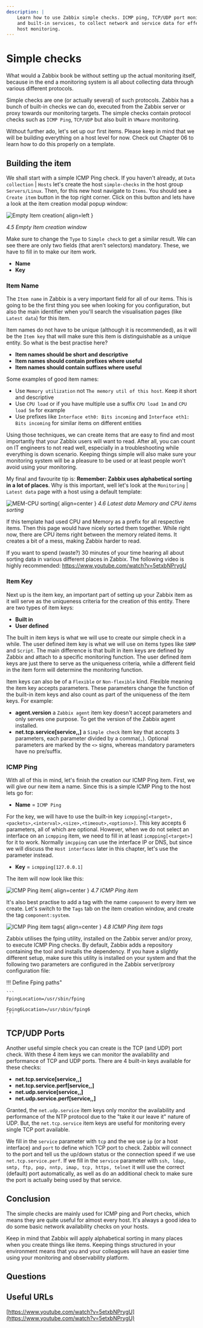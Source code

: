 ```yaml
---
description: |
    Learn how to use Zabbix simple checks. ICMP ping, TCP/UDP port monitoring
    and built-in services, to collect network and service data for effective
    host monitoring.
---
```


# Simple checks

What would a Zabbix book be without setting up the actual monitoring itself, because in 
the end a monitoring system is all about collecting data through various different protocols. 

Simple checks are one (or actually several) of such protocols. Zabbix has a bunch of built-in 
checks we can do, executed from the Zabbix server or proxy towards our monitoring targets. The simple 
checks contain protocol checks such as `ICMP Ping`, `TCP/UDP` but also built in `VMware` monitoring.

Without further ado, let's set up our first items. Please keep in mind that we will be building
everything on a host level for now. Check out Chapter 06 to learn how to do this properly on a template.

## Building the item

We shall start with a simple ICMP Ping check. If you haven't already, at `Data collection` | `Hosts`
let's create the host `simple-checks` in the host group `Servers/Linux`. Then, for this
new host navigate to `Items`. You should see a `Create item` button in the top right corner. Click
on this button and lets have a look at the item creation modal popup window:

![Empty Item creation](ch04.5-empty-item-creation.png){ align=left }

*4.5 Empty Item creation window*

Make sure to change the `Type` to `Simple check` to get a similar result. We can see there are
only two fields (that aren't selectors) mandatory. These, we have to fill in to make our
item work.

- **Name** 
- **Key**

### Item Name

The `Item name` in Zabbix is a very important field for all of our items. This is going
to be the first thing you see when looking for you configuration, but also the main identifier
when you'll search the visualisation pages (like `Latest data`) for this item. 

Item names do not have to be unique (although it is recommended), as it will be
the `Item key` that will make sure this item is distinguishable as a unique entity. So what is
the best practise here? 

- **Item names should be short and descriptive**
- **Item names should contain prefixes where useful**
- **Item names should contain suffixes where useful**

Some examples of good item names:
- Use `Memory utilization` not `The memory util of this host`. Keep it short and descriptive
- Use `CPU load` or if you have multiple use a suffix `CPU load 1m` and
`CPU load 5m` for example
- Use prefixes like `Interface eth0: Bits incoming` and
`Interface eth1: Bits incoming` for similar items on different entities

Using those techniques, we can create items that are easy to find and most importantly that
your Zabbix users will want to read. After all, you can count on IT engineers to not read well,
especially in a troubleshooting while everything is down scenario. Keeping things simple will
also make sure your monitoring system will be a pleasure to be used or at least people won't
avoid using your monitoring.

My final and favourite tip is: **Remember: Zabbix uses alphabetical sorting in a lot of places**. Why
is this important, well let's look at the `Monitoring` | `Latest data` page with a host using a 
default template:

![MEM-CPU sorting](ch04.6-latest-data-memcpu-sorting.png){ align=center }
*4.6 Latest data Memory and CPU items sorting*

If this template had used CPU and Memory as a prefix for all respective items. Then this page
would have nicely sorted them together. While right now, there are CPU items right between the
memory related items. It creates a bit of a mess, making Zabbix harder to read. 

If you want to spend (waste?) 30 minutes of your time hearing all about sorting data in various
different places in Zabbix. The following video is highly recommended: https://www.youtube.com/watch?v=5etxbNPrygU


### Item Key

Next up is the item key, an important part of setting up your Zabbix item as it will serve as
the uniqueness criteria for the creation of this entity. There are two types of item keys:

- **Built in**
- **User defined**

The built in item keys is what we will use to create our simple check in a while. The user defined
item key is what we will use on items types like `SNMP` and `Script`. The main difference is that
built in item keys are defined by Zabbix and attach to a specific monitoring function. The user defined
item keys are just there to serve as the uniqueness criteria, while a different field in the item form
will determine the monitoring function.

Item keys can also be of a `Flexible` or `Non-flexible` kind. Flexible meaning the item key accepts
parameters. These parameters change the function of the built-in item keys and also count as part
of the uniqueness of the item keys. For example:

- **agent.version** a `Zabbix agent` item key doesn't accept parameters and only serves one purpose. To
get the version of the Zabbix agent installed.
- **net.tcp.service[service,<ip>,<port>]** a `Simple check` item key that accepts 3 parameters,
each parameter divided by a comma(`,`). Optional parameters are marked by the `<>` signs, whereas
mandatory parameters have no pre/suffix.


### ICMP Ping

With all of this in mind, let's finish the creation our ICMP Ping item. First, we will give our
new item a name. Since this is a simple ICMP Ping to the host lets go for:

- **Name** = `ICMP Ping`

For the key, we will have to use the built-in key
`icmpping[<target>,<packets>,<interval>,<size>,<timeout>,<options>]`. This key accepts 6 parameters, all
of which are optional. However, when we do not select an interface on an `icmpping` item, we
need to fill in at least `icmpping[<target>]` for it to work. Normally `imcpping` can use the interface
IP or DNS, but since we will discuss the `Host interfaces` later in this chapter, let's use
the parameter instead.

- **Key** = `icmpping[127.0.0.1]`

The item will now look like this:

![ICMP Ping item](ch04.7-icmpping-item.png){ align=center }
*4.7 ICMP Ping item*

It's also best practise to add a tag with the name `component` to every item we create. Let's switch
to the `Tags` tab on the item creation window, and create the tag `component:system`.

![ICMP Ping item tags](ch04.8-icmpping-item-tags.png){ align=center }
*4.8 ICMP Ping item tags*

Zabbix utilises the fping utility, installed on the Zabbix server and/or proxy, to execute
ICMP Ping checks. By default, Zabbix adds a repository containing the tool and installs
the dependency. If you have a slightly different setup, make sure this utility is installed
on your system and that the following two parameters are configured in the
Zabbix server/proxy configuration file:

!!! Define Fping paths"

    
    ```
    FpingLocation=/usr/sbin/fping
    
    Fping6Location=/usr/sbin/fping6
    ```

## TCP/UDP Ports

Another useful simple check you can create is the TCP (and UDP) port check. With these 4 item keys 
we can monitor the availability and performance of TCP and UDP ports. There are 4 built-in keys
available for these checks:

- **net.tcp.service[service,<ip>,<port>]**
- **net.tcp.service.perf[service,<ip>,<port>]**
- **net.udp.service[service,<ip>,<port>]**
- **net.udp.service.perf[service,<ip>,<port>]**

Granted, the `net.udp.service` item keys only monitor the availability and performance of the NTP
protocol due to the "take it our leave it" nature of UDP. But, the `net.tcp.service` item keys are
useful for monitoring every single TCP port available.

We fill in the `service` parameter with `tcp` and the we use `ip` (or a host interface)
and `port` to define which TCP port to check. Zabbix will connect to the port and
tell us the up/down status or the connection speed if we use `net.tcp.service.perf`.
If we fill in the `service` parameter with `ssh, ldap, smtp, ftp, pop, nntp, imap,
tcp, https, telnet` it will use the correct (default) port automatically, as well
as do an additional check to make sure the port is actually being used by that
service.

## Conclusion

The simple checks are mainly used for ICMP ping and Port checks, which means they
are quite useful for almost every host. It's always a good idea to do some basic
network availability checks on your hosts.

Keep in mind that Zabbix will apply alphabetical sorting in many places when you
create things like items. Keeping things structured in your environment means that
you and your colleagues will have an easier time using your monitoring and
observability platform.

## Questions

## Useful URLs

[https://www.youtube.com/watch?v=5etxbNPrygU](https://www.youtube.com/watch?v=5etxbNPrygU)


